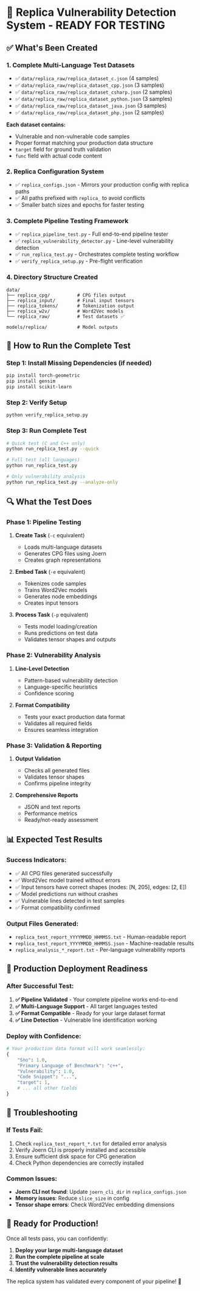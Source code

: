 # 🎉 Replica Vulnerability Detection System - READY FOR TESTING

## ✅ What's Been Created

### 1. **Complete Multi-Language Test Datasets**
- ✅ `data/replica_raw/replica_dataset_c.json` (4 samples)
- ✅ `data/replica_raw/replica_dataset_cpp.json` (3 samples) 
- ✅ `data/replica_raw/replica_dataset_csharp.json` (2 samples)
- ✅ `data/replica_raw/replica_dataset_python.json` (3 samples)
- ✅ `data/replica_raw/replica_dataset_java.json` (3 samples)
- ✅ `data/replica_raw/replica_dataset_php.json` (2 samples)

**Each dataset contains:**
- Vulnerable and non-vulnerable code samples
- Proper format matching your production data structure
- `target` field for ground truth validation
- `func` field with actual code content

### 2. **Replica Configuration System**
- ✅ `replica_configs.json` - Mirrors your production config with replica paths
- ✅ All paths prefixed with `replica_` to avoid conflicts
- ✅ Smaller batch sizes and epochs for faster testing

### 3. **Complete Pipeline Testing Framework**
- ✅ `replica_pipeline_test.py` - Full end-to-end pipeline tester
- ✅ `replica_vulnerability_detector.py` - Line-level vulnerability detection
- ✅ `run_replica_test.py` - Orchestrates complete testing workflow
- ✅ `verify_replica_setup.py` - Pre-flight verification

### 4. **Directory Structure Created**
```
data/
├── replica_cpg/          # CPG files output
├── replica_input/        # Final input tensors
├── replica_tokens/       # Tokenization output  
├── replica_w2v/          # Word2Vec models
└── replica_raw/          # Test datasets ✅

models/replica/           # Model outputs
```

## 🚀 How to Run the Complete Test

### Step 1: Install Missing Dependencies (if needed)
```bash
pip install torch-geometric
pip install gensim
pip install scikit-learn
```

### Step 2: Verify Setup
```bash
python verify_replica_setup.py
```

### Step 3: Run Complete Test
```bash
# Quick test (C and C++ only)
python run_replica_test.py --quick

# Full test (all languages)
python run_replica_test.py

# Only vulnerability analysis
python run_replica_test.py --analyze-only
```

## 🔍 What the Test Does

### **Phase 1: Pipeline Testing**
1. **Create Task** (`-c` equivalent)
   - Loads multi-language datasets
   - Generates CPG files using Joern
   - Creates graph representations

2. **Embed Task** (`-e` equivalent)  
   - Tokenizes code samples
   - Trains Word2Vec models
   - Generates node embeddings
   - Creates input tensors

3. **Process Task** (`-p` equivalent)
   - Tests model loading/creation
   - Runs predictions on test data
   - Validates tensor shapes and outputs

### **Phase 2: Vulnerability Analysis**
1. **Line-Level Detection**
   - Pattern-based vulnerability detection
   - Language-specific heuristics
   - Confidence scoring

2. **Format Compatibility**
   - Tests your exact production data format
   - Validates all required fields
   - Ensures seamless integration

### **Phase 3: Validation & Reporting**
1. **Output Validation**
   - Checks all generated files
   - Validates tensor shapes
   - Confirms pipeline integrity

2. **Comprehensive Reports**
   - JSON and text reports
   - Performance metrics
   - Ready/not-ready assessment

## 📊 Expected Test Results

### **Success Indicators:**
- ✅ All CPG files generated successfully
- ✅ Word2Vec model trained without errors
- ✅ Input tensors have correct shapes (nodes: [N, 205], edges: [2, E])
- ✅ Model predictions run without crashes
- ✅ Vulnerable lines detected in test samples
- ✅ Format compatibility confirmed

### **Output Files Generated:**
- `replica_test_report_YYYYMMDD_HHMMSS.txt` - Human-readable report
- `replica_test_report_YYYYMMDD_HHMMSS.json` - Machine-readable results
- `replica_analysis_*_report.txt` - Per-language vulnerability reports

## 🎯 Production Deployment Readiness

### **After Successful Test:**
1. **✅ Pipeline Validated** - Your complete pipeline works end-to-end
2. **✅ Multi-Language Support** - All target languages tested
3. **✅ Format Compatible** - Ready for your large dataset format
4. **✅ Line Detection** - Vulnerable line identification working

### **Deploy with Confidence:**
```python
# Your production data format will work seamlessly:
{
    "Sno": 1.0,
    "Primary Language of Benchmark": "c++", 
    "Vulnerability": 1.0,
    "Code Snippet": "...",
    "target": 1,
    # ... all other fields
}
```

## 🔧 Troubleshooting

### **If Tests Fail:**
1. Check `replica_test_report_*.txt` for detailed error analysis
2. Verify Joern CLI is properly installed and accessible
3. Ensure sufficient disk space for CPG generation
4. Check Python dependencies are correctly installed

### **Common Issues:**
- **Joern CLI not found**: Update `joern_cli_dir` in `replica_configs.json`
- **Memory issues**: Reduce `slice_size` in config
- **Tensor shape errors**: Check Word2Vec embedding dimensions

## 🎉 Ready for Production!

Once all tests pass, you can confidently:
1. **Deploy your large multi-language dataset**
2. **Run the complete pipeline at scale** 
3. **Trust the vulnerability detection results**
4. **Identify vulnerable lines accurately**

The replica system has validated every component of your pipeline! 🚀